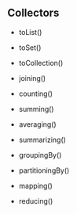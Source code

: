 ## Collectors

- toList()
- toSet()
- toCollection()

- joining()


- counting()
- summing()
- averaging()
- summarizing()

- groupingBy()
- partitioningBy()

- mapping()
- reducing()
